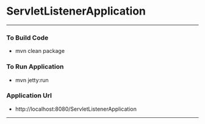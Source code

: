 # ServletListenerApplication

---

### To Build Code 
* mvn clean package 

### To Run Application 
* mvn jetty:run 

### Application Url 
* http://localhost:8080/ServletListenerApplication
---
